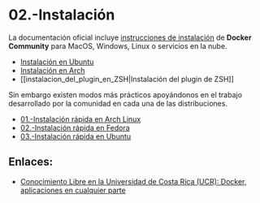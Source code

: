 # 02.-Instalación
La documentación oficial incluye [instrucciones de instalación](https://docs.docker.com/get-docker/) de **Docker Community** para MacOS, Windows, Linux o servicios en la nube.

- [Instalación en Ubuntu](https://docs.docker.com/desktop/install/ubuntu/)
- [Instalación en Arch](https://docs.docker.com/desktop/install/archlinux/)
- [[instalacion_del_plugin_en_ZSH|Instalación del plugin de ZSH]]

Sin embargo existen modos más prácticos apoyándonos en el trabajo desarrollado por la comunidad en cada una de las distribuciones.

- [01.-Instalación rápida en Arch Linux](01.-Instalación%20rápida%20en%20Arch%20Linux.md)
- [02.-Instalación rápida en Fedora](02.-Instalación%20rápida%20en%20Fedora.md)
- [03.-Instalación rápida en Ubuntu](03.-Instalación%20rápida%20en%20Ubuntu.md)

## Enlaces:

- [Conocimiento Libre en la Universidad de Costa Rica (UCR): Docker, aplicaciones en cualquier parte](http://apuntes.ucr.ac.cr/index.php/Docker,_aplicaciones_en_cualquier_parte)

